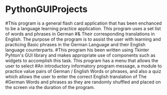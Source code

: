 # PythonGUIProjects
#This program is a general flash card application that has been enchanced to be a language learning practice application. This program uses a set list of words and phrases in German
#& Their corresponding translations in English. The purpose of the program is to assist the user with learning and practicing Basic phrases in the German Language and their English language counterparts.
#This program his been written using Tkinter Pyhton's GUI library and makes appropriate use of components such as widgets to accomplish this task. This program has a menu that allows the user to select
#An introductory informatory program message, a module to practice value pairs of German / English Words or phrases, and also a quiz which allows the user to enter the correct English translation of The
#German Words and phrases as they are randomly shuffled and placed on the screen via the duration of the program.

